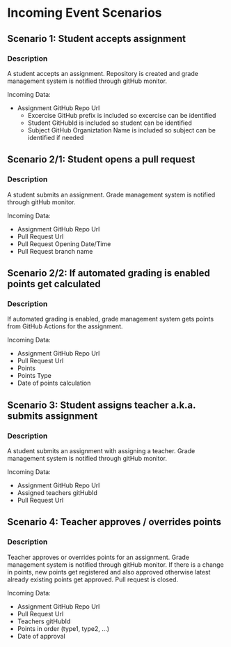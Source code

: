 ﻿# Incoming Event Scenarios

## Scenario 1: Student accepts assignment

### Description

A student accepts an assignment. Repository is created and grade management system is notified through gitHub monitor.

Incoming Data:

- Assignment GitHub Repo Url
    - Excercise GitHub prefix is included so excercise can be identified
    - Student GitHubId is included so student can be identified
    - Subject GitHub Organiztation Name is included so subject can be identified if needed

## Scenario 2/1: Student opens a pull request

### Description

A student submits an assignment. Grade management system is notified through gitHub monitor.

Incoming Data:

- Assignment GitHub Repo Url
- Pull Request Url
- Pull Request Opening Date/Time
- Pull Request branch name

## Scenario 2/2: If automated grading is enabled points get calculated

### Description

If automated grading is enabled, grade management system gets points from GitHub Actions for the assignment.

Incoming Data:

- Assignment GitHub Repo Url
- Pull Request Url
- Points
- Points Type
- Date of points calculation

## Scenario 3: Student assigns teacher a.k.a. submits assignment

### Description

A student submits an assignment with assigning a teacher. Grade management system is notified through gitHub monitor.

Incoming Data:

- Assignment GitHub Repo Url
- Assigned teachers gitHubId
- Pull Request Url

## Scenario 4: Teacher approves / overrides points

### Description

Teacher approves or overrides points for an assignment. Grade management system is notified through gitHub monitor.
If there is a change in points, new points get registered and also approved otherwise latest already existing points get
approved.
Pull request is closed.

Incoming Data:

- Assignment GitHub Repo Url
- Pull Request Url
- Teachers gitHubId
- Points in order (type1, type2, ...)
- Date of approval


